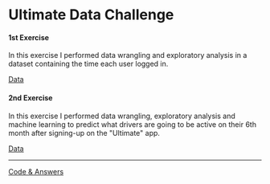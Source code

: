 # Ultimate Data Challenge

#### 1st Exercise
In this exercise I performed data wrangling and exploratory analysis in a dataset containing the time each user logged in.

[Data](https://github.com/joaobecker/ultimate_data_challenge/blob/master/logins.json)


#### 2nd Exercise
In this exercise I performed data wrangling, exploratory analysis and machine learning to predict what drivers are going to be active on their 6th month after signing-up on the "Ultimate" app.

[Data](https://github.com/joaobecker/ultimate_data_challenge/blob/master/ultimate_data_challenge.json)

------------------------------------

[Code & Answers](https://github.com/joaobecker/ultimate_data_challenge/blob/master/ultimate_data_challenge.ipynb)
